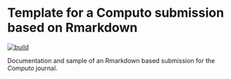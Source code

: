 # Template for a Computo submission based on Rmarkdown


[![build](https://github.com/computorg/template-computo-Rmarkdown/workflows/build/badge.svg)](https://github/computorg/)

Documentation and sample of an Rmarkdown based submission for the _Computo_ journal. 


